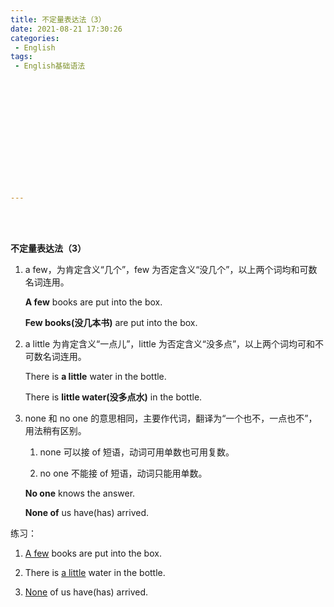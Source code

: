 ```yaml
---
title: 不定量表达法（3）
date: 2021-08-21 17:30:26
categories:
 - English
tags:
 - English基础语法














---
```


<br>
<br>





**不定量表达法（3）**

1. a few，为肯定含义“几个”，few 为否定含义“没几个”，以上两个词均和可数名词连用。

    **A few** books are put into the box.

    **Few books(没几本书)** are put into the box.

2. a little 为肯定含义“一点儿”，little 为否定含义“没多点”，以上两个词均可和不可数名词连用。

    There is **a little** water in the bottle.

    There is **little water(没多点水)** in the bottle.

3. none 和 no one 的意思相同，主要作代词，翻译为“一个也不，一点也不”，用法稍有区别。

    1. none 可以接 of 短语，动词可用单数也可用复数。

    2. no one 不能接 of 短语，动词只能用单数。

    **No one** knows the answer.

    **None of** us have(has) arrived.

练习：

1. <u>A few</u> books are put into the box.

2. There is <u>a little</u> water in the bottle.

3. <u>None</u> of us have(has) arrived.